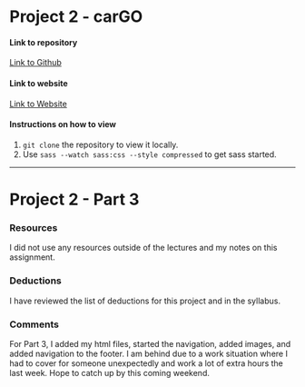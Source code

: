 # Project 2 - carGO

#### Link to repository
[Link to Github](https://github.com/JackieMarie/project-2_culbreath-jackie)

#### Link to website
[Link to Website](http://www.justbelievedesigns.com/project-2_culbreath-jackie/)

#### Instructions on how to view
1. `git clone` the repository to view it locally.
2. Use `sass --watch sass:css --style compressed` to get sass started.

---

# Project 2 - Part 3

### Resources
I did not use any resources outside of the lectures and my notes on this assignment.

### Deductions
I have reviewed the list of deductions for this project and in the syllabus.

### Comments
For Part 3, I added my html files, started the navigation, added images, and added navigation to the footer. I am behind due to a work situation where I had to cover for someone unexpectedly and work a lot of extra hours the last week. Hope to catch up by this coming weekend.
